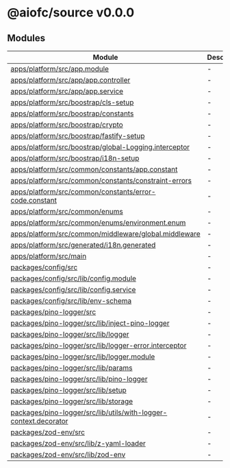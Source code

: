 # @aiofc/source v0.0.0

## Modules

| Module | Description |
| ------ | ------ |
| [apps/platform/src/app.module](apps/platform/src/app.module/index.md) | - |
| [apps/platform/src/app/app.controller](apps/platform/src/app/app.controller/index.md) | - |
| [apps/platform/src/app/app.service](apps/platform/src/app/app.service/index.md) | - |
| [apps/platform/src/boostrap/cls-setup](apps/platform/src/boostrap/cls-setup/index.md) | - |
| [apps/platform/src/boostrap/constants](apps/platform/src/boostrap/constants/index.md) | - |
| [apps/platform/src/boostrap/crypto](apps/platform/src/boostrap/crypto/index.md) | - |
| [apps/platform/src/boostrap/fastify-setup](apps/platform/src/boostrap/fastify-setup/index.md) | - |
| [apps/platform/src/boostrap/global-Logging.interceptor](apps/platform/src/boostrap/global-Logging.interceptor/index.md) | - |
| [apps/platform/src/boostrap/i18n-setup](apps/platform/src/boostrap/i18n-setup/index.md) | - |
| [apps/platform/src/common/constants/app.constant](apps/platform/src/common/constants/app.constant/index.md) | - |
| [apps/platform/src/common/constants/constraint-errors](apps/platform/src/common/constants/constraint-errors/index.md) | - |
| [apps/platform/src/common/constants/error-code.constant](apps/platform/src/common/constants/error-code.constant/index.md) | - |
| [apps/platform/src/common/enums](apps/platform/src/common/enums/index.md) | - |
| [apps/platform/src/common/enums/environment.enum](apps/platform/src/common/enums/environment.enum/index.md) | - |
| [apps/platform/src/common/middleware/global.middleware](apps/platform/src/common/middleware/global.middleware/index.md) | - |
| [apps/platform/src/generated/i18n.generated](apps/platform/src/generated/i18n.generated/index.md) | - |
| [apps/platform/src/main](apps/platform/src/main/index.md) | - |
| [packages/config/src](packages/config/src/index.md) | - |
| [packages/config/src/lib/config.module](packages/config/src/lib/config.module/index.md) | - |
| [packages/config/src/lib/config.service](packages/config/src/lib/config.service/index.md) | - |
| [packages/config/src/lib/env-schema](packages/config/src/lib/env-schema/index.md) | - |
| [packages/pino-logger/src](packages/pino-logger/src/index.md) | - |
| [packages/pino-logger/src/lib/inject-pino-logger](packages/pino-logger/src/lib/inject-pino-logger/index.md) | - |
| [packages/pino-logger/src/lib/logger](packages/pino-logger/src/lib/logger/index.md) | - |
| [packages/pino-logger/src/lib/logger-error.interceptor](packages/pino-logger/src/lib/logger-error.interceptor/index.md) | - |
| [packages/pino-logger/src/lib/logger.module](packages/pino-logger/src/lib/logger.module/index.md) | - |
| [packages/pino-logger/src/lib/params](packages/pino-logger/src/lib/params/index.md) | - |
| [packages/pino-logger/src/lib/pino-logger](packages/pino-logger/src/lib/pino-logger/index.md) | - |
| [packages/pino-logger/src/lib/setup](packages/pino-logger/src/lib/setup/index.md) | - |
| [packages/pino-logger/src/lib/storage](packages/pino-logger/src/lib/storage/index.md) | - |
| [packages/pino-logger/src/lib/utils/with-logger-context.decorator](packages/pino-logger/src/lib/utils/with-logger-context.decorator/index.md) | - |
| [packages/zod-env/src](packages/zod-env/src/index.md) | - |
| [packages/zod-env/src/lib/z-yaml-loader](packages/zod-env/src/lib/z-yaml-loader/index.md) | - |
| [packages/zod-env/src/lib/zod-env](packages/zod-env/src/lib/zod-env/index.md) | - |
